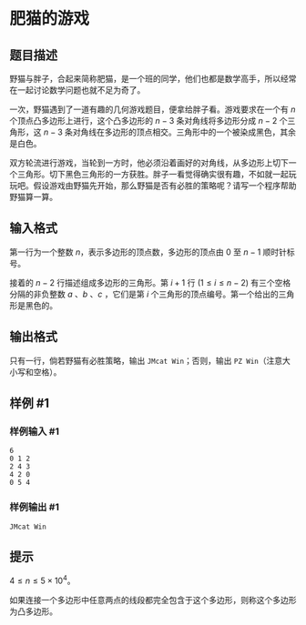 # 肥猫的游戏

## 题目描述

野猫与胖子，合起来简称肥猫，是一个班的同学，他们也都是数学高手，所以经常在一起讨论数学问题也就不足为奇了。

一次，野猫遇到了一道有趣的几何游戏题目，便拿给胖子看。游戏要求在一个有 $n$ 个顶点凸多边形上进行，这个凸多边形的 $n-3$ 条对角线将多边形分成 $n-2$ 个三角形，这 $n-3$ 条对角线在多边形的顶点相交。三角形中的一个被染成黑色，其余是白色。

双方轮流进行游戏，当轮到一方时，他必须沿着画好的对角线，从多边形上切下一个三角形。切下黑色三角形的一方获胜。胖子一看觉得确实很有趣，不如就一起玩玩吧。假设游戏由野猫先开始，那么野猫是否有必胜的策略呢？请写一个程序帮助野猫算一算。

## 输入格式

第一行为一个整数 $n$，表示多边形的顶点数，多边形的顶点由 $0$ 至 $n-1$ 顺时针标号。

接着的 $n-2$ 行描述组成多边形的三角形。第 $i+1$ 行 $(1 \leq i \leq n-2)$ 有三个空格分隔的非负整数 $a$ 、$b$ 、$c$ ，它们是第 $i$ 个三角形的顶点编号。第一个给出的三角形是黑色的。

## 输出格式

只有一行，倘若野猫有必胜策略，输出 `JMcat Win`；否则，输出 `PZ Win`（注意大小写和空格）。


## 样例 #1

### 样例输入 #1
```
6
0 1 2
2 4 3
4 2 0
0 5 4
```

### 样例输出 #1

```
JMcat Win
```

## 提示

$4 \leq n \leq 5 \times 10^4$。

如果连接一个多边形中任意两点的线段都完全包含于这个多边形，则称这个多边形为凸多边形。
